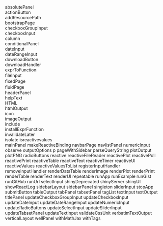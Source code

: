           
absolutePanel            
actionButton            
addResourcePath           
bootstrapPage            
checkboxGroupInput            
checkboxInput            
column            
conditionalPanel          
dateInput             
dateRangeInput            
downloadButton            
downloadHandler          
exprToFunction            
ﬁleInput            
ﬁxedPage             
ﬂuidPage             
headerPanel           
helpText  
HTML            
htmlOutput           
icon              
imageOutput           
include            
installExprFunction          
invalidateLater            
isolate 
isreactivevalues            
mainPanel
makeReactiveBinding
navbarPage
navlistPanel
numericInput
observe
outputOptions
p
pageWithSidebar
parseQueryString
plotOutput
plotPNG
radioButtons
reactive
reactiveFileReader
reactivePlot
reactivePoll
reactivePrint
reactiveTable
reactiveText
reactiveTimer
reactiveUI
reactiveValues
reactiveValuesToList
registerInputHandler
removeInputHandler
renderDataTable
renderImage
renderPlot
renderPrint
renderTable
renderText
renderUI
repeatable
runApp
runExample
runGist
runGitHub
runUrl
selectInput
shinyDeprecated
shinyServer
shinyUI
showReactLog
sidebarLayout
sidebarPanel
singleton
sliderInput
stopApp
submitButton
tableOutput
tabPanel
tabsetPanel
tagList
textInput
textOutput
titlePanel
updateCheckboxGroupInput
updateCheckboxInput
updateDateInput
updateDateRangeInput
updateNumericInput
updateRadioButtons
updateSelectInput
updateSliderInput
updateTabsetPanel
updateTextInput
validateCssUnit
verbatimTextOutput
verticalLayout
wellPanel
withMathJax
withTags

